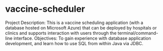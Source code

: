 # vaccine-scheduler
Project Description: This is a vaccine scheduling application (with a database hosted on Microsoft Azure) that can be deployed by hospitals or clinics and supports interaction with users through the terminal/command-line interface. 
Objectives: To gain experience with database application development, and learn how to use SQL from within Java via JDBC.
